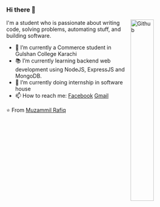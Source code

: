 ### Hi there 👋

<img width="35%" align="right" alt="Github" src="https://user-images.githubusercontent.com/48678280/88862734-4903af80-d201-11ea-968b-9c939d88a37c.gif" />

I'm a  student who is passionate about writing code, solving problems, automating stuff, and building software.

- 🔭 I’m currently a Commerce student in Gulshan College Karachi
- 📚 I’m currently learning  backend web development using NodeJS, ExpressJS and MongoDB.
- 👯 I’m currently doing internship in software house
- 📫 How to reach me: [Facebook](https://www.facebook.com/muzammil.memon.58910) [Gmail](mailto:malikkath78@gmail.com)

⭐️ From [Muzammil Rafiq](https://github.com/muzammil17sp)
